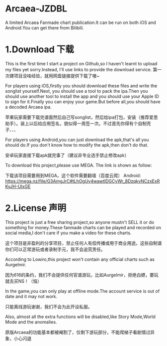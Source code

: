 # Arcaea-JZDBL
A limited Arcaea Fanmade chart publication.It can be run on both iOS and Android.You can get there from Bilibili.

# 1.Download 下载
  This is the first time I start a project on Github,so I haven't learnt to upload my files yet sorry.Instead, I'll use links to provide the download service.
  第一次建项目没啥经验，就用网盘链接提供下载了嗷~
  
  For players using iOS,firstly you should download these files and write the songlist yourself.Next, you should use a tool to pack the ipa.Then you should use another tool to install the app and you should use your Apple ID to sign for it.Finally you can enjoy your game.But before all,you should have a decoded Arcaea ipa.
  
  苹果玩家需要下载完谱面然后自己写songlist，然后给ipa打包，安装（推荐爱思助手）。装上以后给应用签名，貌似得一周签一次。不过首先你得有个自制壳子、、、
  
  For players using Android,you can just download the apk,that's all you should do.If you don't know how to modify the apk,then don't do that.
  
  安卓玩家直接下载apk就完事了（建议非专业选手禁止修改apk）
  
  To download this project,please use MEGA. The link is shown as follow:
  
  下载该项目需要用到MEGA，这个软件需要翻墙（百度云爬）
  Android: https://mega.nz/file/G3AmgJrC#tLhOgUy4wawtlDGCyWr_8DzqkvNCzxExRKyJH-UIxGE
  
# 2.License 声明
  This project is just a free sharing project,so anyone mustn't SELL it or do something for money.These fanmade charts can be played and recorded on social media,I don't care if you make a video for these charts.
  
  这个项目是非盈利的分享项目，禁止任何人有偿传播或用于商业用途。这些自制谱你们可以正常游玩或者录制手元，我不会追究责任。

  According to Lowiro,this project won't contain any official charts such as Aurgelmir.
  
  因为616的条约，我们不会提供任何官谱游玩，比如Aurgelmir，拒绝白嫖，要玩就去买NS！（恼）
  
  In the game,you can only play at offline mode.The account service is out of date and it may not work.
  
  只能离线游玩谢谢，我们不会为此开设私服。
  
  Also, almost all the extra functions will be disabled,like Story Mode,World Mode and the anomalies.
  
  原版Arcaea的功能基本都被阉割了，仅剩下游玩部分，不能爬梯子看剧情过异象，小心闪退
